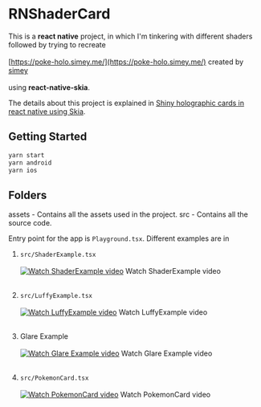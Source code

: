 # RNShaderCard

This is a **react native** project, in which I'm tinkering with different shaders followed by trying to recreate <br/> <br/> [https://poke-holo.simey.me/](https://poke-holo.simey.me/) created by [simey](https://x.com/simeydotme) <br/> <br/>using **react-native-skia**.

The details about this project is explained in [Shiny holographic cards in react native using Skia](https://medium.com/@jerinjohnk/shiny-holographic-cards-in-react-native-using-skia-81a334fa182d).

## Getting Started

```bash
yarn start
yarn android
yarn ios
```

## Folders

assets - Contains all the assets used in the project.
src - Contains all the source code.

Entry point for the app is `Playground.tsx`.
Different examples are in  

1) `src/ShaderExample.tsx` <br/> <br/>
[![Watch ShaderExample video](https://img.youtube.com/vi/ia4ZQgn_P0A/maxresdefault.jpg)](https://www.youtube.com/shorts/ia4ZQgn_P0A)
Watch ShaderExample video
<br/><br/>

2) `src/LuffyExample.tsx`<br/> <br/>
[![Watch LuffyExample video](https://img.youtube.com/vi/749xv_syArU/maxresdefault.jpg)](https://www.youtube.com/shorts/749xv_syArU)
Watch LuffyExample video
<br/> <br/>

3) Glare Example<br/> <br/>
[![Watch Glare Example video](https://img.youtube.com/vi/uVFiFq8wBkM/maxresdefault.jpg)](https://www.youtube.com/shorts/uVFiFq8wBkM)
Watch Glare Example video
<br/> <br/>

4) `src/PokemonCard.tsx`<br/> <br/>
[![Watch PokemonCard video](https://img.youtube.com/vi/nDsZhQIkm5Q/maxresdefault.jpg)](https://www.youtube.com/shorts/nDsZhQIkm5Q)
Watch PokemonCard video
